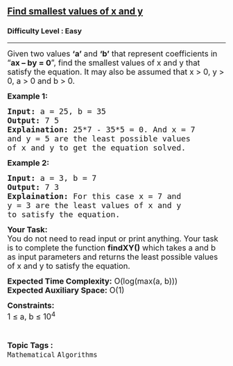 <h2><a href="https://www.geeksforgeeks.org/problems/find-smallest-values-of-x-and-y-such-that-ax-by-01433/1?page=11&difficulty=Easy&status=unsolved&sortBy=latest">Find smallest values of x and y</a></h2><h3>Difficulty Level : Easy</h3><hr><div class="problems_problem_content__Xm_eO"><p><span style="font-size:18px">Given two values <strong>‘a’</strong> and <strong>‘b’</strong> that represent coefficients in “<strong>ax – by = 0</strong>”, find the smallest values of x and y that satisfy the equation. It may also be assumed that x &gt; 0, y &gt; 0, a &gt; 0 and b &gt; 0.</span></p>

<p><strong><span style="font-size:18px">Example 1:</span></strong></p>

<pre><span style="font-size:18px"><strong>Input:</strong> a = 25, b = 35
<strong>Output:</strong> 7 5
<strong>Explaination:</strong> 25*7 - 35*5 = 0. And x = 7 
and y = 5 are the least possible values 
of x and y to get the equation solved.</span></pre>

<p><strong><span style="font-size:18px">Example 2:</span></strong></p>

<pre><span style="font-size:18px"><strong>Input:</strong> a = 3, b = 7
<strong>Output:</strong> 7 3
<strong>Explaination:</strong> For this case x = 7 and 
y = 3 are the least values of x and y 
to satisfy the equation.</span></pre>

<p><span style="font-size:18px"><strong>Your Task:</strong><br>
You do not need to read input or print anything. Your task is to complete the function <strong>findXY()</strong> which takes a and b as input parameters and returns the least possible values of x and y to satisfy the equation.</span></p>

<p><span style="font-size:18px"><strong>Expected Time Complexity:</strong> O(log(max(a, b)))<br>
<strong>Expected Auxiliary Space:</strong> O(1)</span></p>

<p><span style="font-size:18px"><strong>Constraints:</strong><br>
1 ≤ a, b ≤ 10<sup>4</sup></span></p>
</div><br><p><span style=font-size:18px><strong>Topic Tags : </strong><br><code>Mathematical</code>&nbsp;<code>Algorithms</code>&nbsp;